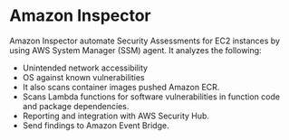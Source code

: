 # Amazon Inspector

Amazon Inspector automate Security Assessments for EC2 instances by using AWS System Manager (SSM) agent. It analyzes the following:
- Unintended network accessibility
- OS against known vulnerabilities
- It also scans container images pushed Amazon ECR.
- Scans Lambda functions for software vulnerabilities in function code and package dependencies.
- Reporting and integration with AWS Security Hub.
- Send findings to Amazon Event Bridge.